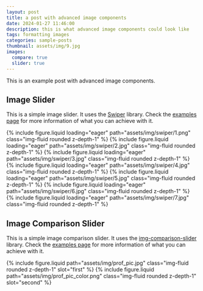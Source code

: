 ```yaml
---
layout: post
title: a post with advanced image components
date: 2024-01-27 11:46:00
description: this is what advanced image components could look like
tags: formatting images
categories: sample-posts
thumbnail: assets/img/9.jpg
images:
  compare: true
  slider: true
---
```


This is an example post with advanced image components.

## Image Slider

This is a simple image slider. It uses the [Swiper](https://swiperjs.com/) library. Check the [examples page](https://swiperjs.com/demos) for more information of what you can achieve with it.

<swiper-container keyboard="true" navigation="true" pagination="true" pagination-clickable="true" pagination-dynamic-bullets="true" rewind="true" width="300px" height="300px">
  <swiper-slide>{% include figure.liquid loading="eager" path="assets/img/swiper/1.png" class="img-fluid rounded z-depth-1" %}</swiper-slide>
  <swiper-slide>{% include figure.liquid loading="eager" path="assets/img/swiper/2.jpg" class="img-fluid rounded z-depth-1" %}</swiper-slide>
  <swiper-slide>{% include figure.liquid loading="eager" path="assets/img/swiper/3.jpg" class="img-fluid rounded z-depth-1" %}</swiper-slide>
  <swiper-slide>{% include figure.liquid loading="eager" path="assets/img/swiper/4.jpg" class="img-fluid rounded z-depth-1" %}</swiper-slide>
  <swiper-slide>{% include figure.liquid loading="eager" path="assets/img/swiper/5.jpg" class="img-fluid rounded z-depth-1" %}</swiper-slide>
  <swiper-slide>{% include figure.liquid loading="eager" path="assets/img/swiper/6.jpg" class="img-fluid rounded z-depth-1" %}</swiper-slide>
  <swiper-slide>{% include figure.liquid loading="eager" path="assets/img/swiper/7.jpg" class="img-fluid rounded z-depth-1" %}</swiper-slide>
</swiper-container>

## Image Comparison Slider

This is a simple image comparison slider. It uses the [img-comparison-slider](https://img-comparison-slider.sneas.io/) library. Check the [examples page](https://img-comparison-slider.sneas.io/examples.html) for more information of what you can achieve with it.

<img-comparison-slider>
  {% include figure.liquid path="assets/img/prof_pic.jpg" class="img-fluid rounded z-depth-1" slot="first" %}
  {% include figure.liquid path="assets/img/prof_pic_color.png" class="img-fluid rounded z-depth-1" slot="second" %}
</img-comparison-slider>
